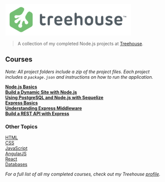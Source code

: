![Treehouse](treehouse.png)

> A collection of my completed Node.js projects at [Treehouse](https://teamtreehouse.com).

## Courses

*Note: All project folders include a zip of the project files. Each project includes a `package.json` and instructions on how to run the application.*  

**[Node.js Basics](https://github.com/adamelliotfields/treehouse-node/tree/master/node-basics)**  
**[Build a Dynamic Site with Node.js](https://github.com/adamelliotfields/treehouse-node/tree/master/build-a-dynamic-site-with-node)**  
**[Using PostgreSQL and Node.js with Sequelize](https://github.com/adamelliotfields/treehouse-node/tree/master/using-sql-and-node-with-sequelize)**  
**[Express Basics](https://github.com/adamelliotfields/treehouse-node/tree/master/express-basics)**  
**[Understanding Express Middleware](https://github.com/adamelliotfields/treehouse-node/tree/master/understanding-express-middleware)**  
**[Build a REST API with Express](https://github.com/adamelliotfields/treehouse-node/tree/master/build-a-rest-api-with-express)**  

### Other Topics

[HTML](https://github.com/adamelliotfields/treehouse-html)  
[CSS](https://github.com/adamelliotfields/treehouse-css)  
[JavaScript](https://github.com/adamelliotfields/treehouse-javascript)  
[AngularJS](https://github.com/adamelliotfields/treehouse-angular)  
[React](https://github.com/adamelliotfields/treehouse-react)  
[Databases](https://github.com/adamelliotfields/treehouse-db)  

*For a full list of all my completed courses, check out my Treehouse [profile](https://teamtreehouse.com/adamelliotfields).*  
